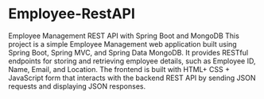 # Employee-RestAPI
Employee Management REST API with Spring Boot and MongoDB
This project is a simple Employee Management web application built using Spring Boot, Spring MVC, and Spring Data MongoDB. It provides RESTful endpoints for storing and retrieving employee details, such as Employee ID, Name, Email, and Location.
The frontend is built with HTML+ CSS + JavaScript form that interacts with the backend REST API by sending JSON requests and displaying JSON responses.
